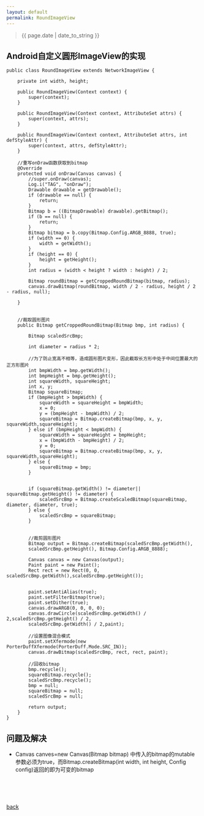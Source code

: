 ```yaml
---
layout: default
permalink: RoundImageView
---
```


> {{ page.date | date_to_string }}


## Android自定义圆形ImageView的实现

	public class RoundImageView extends NetworkImageView {
	
	    private int width, height;
	
	    public RoundImageView(Context context) {
	        super(context);
	    }
	
	    public RoundImageView(Context context, AttributeSet attrs) {
	        super(context, attrs);
	    }
	
	    public RoundImageView(Context context, AttributeSet attrs, int defStyleAttr) {
	        super(context, attrs, defStyleAttr);
	    }
	
	    //重写onDraw函数获取到bitmap	
	    @Override
	    protected void onDraw(Canvas canvas) {
	        //super.onDraw(canvas);
	        Log.i("TAG", "onDraw");
	        Drawable drawable = getDrawable();
	        if (drawable == null) {		
	            return;
	        }
	        Bitmap b = ((BitmapDrawable) drawable).getBitmap();
	        if (b == null) {
	            return;
	        }
	        Bitmap bitmap = b.copy(Bitmap.Config.ARGB_8888, true);
	        if (width == 0) {
	            width = getWidth();
	        }
	        if (height == 0) {
	            height = getHeight();
	        }
	        int radius = (width < height ? width : height) / 2;
	
	        Bitmap roundBitmap = getCroppedRoundBitmap(bitmap, radius);
	        canvas.drawBitmap(roundBitmap, width / 2 - radius, height / 2 - radius, null);
	
	    }
	

	    //裁取圆形图片
	    public Bitmap getCroppedRoundBitmap(Bitmap bmp, int radius) {
	
	        Bitmap scaledSrcBmp;
	
	        int diameter = radius * 2;
	
	        //为了防止宽高不相等，造成圆形图片变形，因此截取长方形中处于中间位置最大的正方形图片
	        int bmpWidth = bmp.getWidth();
	        int bmpHeight = bmp.getHeight();
	        int squareWidth, squareHeight;
	        int x, y;
	        Bitmap squareBitmap;
	        if (bmpHeight > bmpWidth) {
	            squareWidth = squareHeight = bmpWidth;
	            x = 0;
	            y = (bmpHeight - bmpWidth) / 2;	          
	            squareBitmap = Bitmap.createBitmap(bmp, x, y, squareWidth,squareHeight);
	        } else if (bmpHeight < bmpWidth) {
	            squareWidth = squareHeight = bmpHeight;
	            x = (bmpWidth - bmpHeight) / 2;
	            y = 0;
	            squareBitmap = Bitmap.createBitmap(bmp, x, y, squareWidth,squareHeight);
	        } else {
	            squareBitmap = bmp;
	        }
	

	        if (squareBitmap.getWidth() != diameter|| squareBitmap.getHeight() != diameter) {
	            scaledSrcBmp = Bitmap.createScaledBitmap(squareBitmap, diameter, diameter, true);
	        } else {
	            scaledSrcBmp = squareBitmap;
	        }


	        //裁剪圆形图片
	        Bitmap output = Bitmap.createBitmap(scaledSrcBmp.getWidth(),
			scaledSrcBmp.getHeight(), Bitmap.Config.ARGB_8888);

	        Canvas canvas = new Canvas(output);
	        Paint paint = new Paint();
	        Rect rect = new Rect(0, 0, scaledSrcBmp.getWidth(),scaledSrcBmp.getHeight());
			
			
	        paint.setAntiAlias(true);
	        paint.setFilterBitmap(true);
	        paint.setDither(true);
	        canvas.drawARGB(0, 0, 0, 0);
	        canvas.drawCircle(scaledSrcBmp.getWidth() / 2,scaledSrcBmp.getHeight() / 2, 
			scaledSrcBmp.getWidth() / 2,paint);

	        //设置图像混合模式
	        paint.setXfermode(new PorterDuffXfermode(PorterDuff.Mode.SRC_IN));
	        canvas.drawBitmap(scaledSrcBmp, rect, rect, paint);

	        //回收bitmap
	        bmp.recycle();
	        squareBitmap.recycle();
	        scaledSrcBmp.recycle();
	        bmp = null;
	        squareBitmap = null;
	        scaledSrcBmp = null;

	        return output;
	    }
	}

## 问题及解决

* Canvas canves=new Canvas(Bitmap bitmap) 中传入的bitmap的mutable参数必须为true，而Bitmap.createBitmap(int width, int height, Config config)返回的即为可变的bitmap

<br />
<br />
<br />

[back](../)
